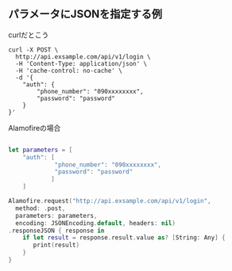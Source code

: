 <!--
title:   Alamofire JSONをPOST
tags:    Alamofire,Swift
id:      4f25f78fa7eba69d05fa
private: false
-->
## パラメータにJSONを指定する例
curlだとこう

```
curl -X POST \
  http://api.exsample.com/api/v1/login \
  -H 'Content-Type: application/json' \
  -H 'cache-control: no-cache' \
  -d '{
    "auth": {
        "phone_number": "090xxxxxxxx",
        "password": "password"
    }
}'
```

Alamofireの場合

```swift

let parameters = [
    "auth": [
             "phone_number": "090xxxxxxxx",
             "password": "password"
            ]
    ]

Alamofire.request("http://api.exsample.com/api/v1/login",
  method: .post, 
  parameters: parameters, 
  encoding: JSONEncoding.default, headers: nil)
.responseJSON { response in
    if let result = response.result.value as? [String: Any] {
       print(result)
    }
}
```